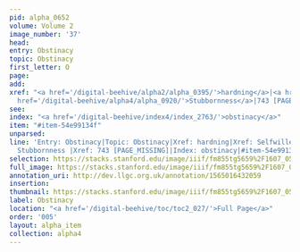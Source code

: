 ```yaml
---
pid: alpha_0652
volume: Volume 2
image_number: '37'
head: 
entry: Obstinacy
topic: Obstinacy
first_letter: O
page: 
add: 
xref: "<a href='/digital-beehive/alpha2/alpha_0395/'>hardning</a>|<a href='/digital-beehive/alpha4/alpha_0855/'>Selfwilledness</a>|<a
  href='/digital-beehive/alpha4/alpha_0920/'>Stubbornness</a>|743 [PAGE_MISSING]"
see: 
index: "<a href='/digital-beehive/index4/index_2763/'>obstinacy</a>"
item: "#item-54e99134f"
unparsed: 
line: 'Entry: Obstinacy|Topic: Obstinacy|Xref: hardning|Xref: Selfwilledness |Xref:
  Stubbornness |Xref: 743 [PAGE_MISSING]|Index: obstinacy|#item-54e99134f'
selection: https://stacks.stanford.edu/image/iiif/fm855tg5659%2F1607_0504/296,819,3061,369/full/0/default.jpg
full_image: https://stacks.stanford.edu/image/iiif/fm855tg5659%2F1607_0504/full/full/0/default.jpg
annotation_uri: http://dev.llgc.org.uk/annotation/1565016432059
insertion: 
thumbnail: https://stacks.stanford.edu/image/iiif/fm855tg5659%2F1607_0504/296,819,600,180/250,/0/default.jpg
label: Obstinacy
location: "<a href='/digital-beehive/toc/toc2_027/'>Full Page</a>"
order: '005'
layout: alpha_item
collection: alpha4
---
```

